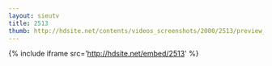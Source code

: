 ```yaml
---
layout: sieutv
title: 2513
thumb: http://hdsite.net/contents/videos_screenshots/2000/2513/preview_360p.mp4.jpg
---
```

{% include iframe src='http://hdsite.net/embed/2513' %}
 

